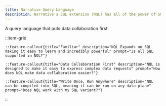 ```yaml
---
title: Narrative Query Language
description: Narrative's SQL extension (NQL) has all of the power of SQL with all of the easy of use of the rest of the Narrative platform.
---
```

A query language that puts data collaboration first

::item-grid

    ::feature-callout{title="Familiar" description="NQL Expands on SQL making it easy to learn and incredibly powerful" prompt="Is all SQL supported in NQL?"}

    ::feature-callout{title="Data Collaboration First" description="NQL is designed to make it easy to express complex data requests" prompt="How does NQL make data collaboration easier?"}

    ::feature-callout{title="Write Once, Run Anywhere" description="NQL can be compiled into SQL, meaning it can be run on any data plane" prompt="Does NQL work with my SQL variant?"}
::
